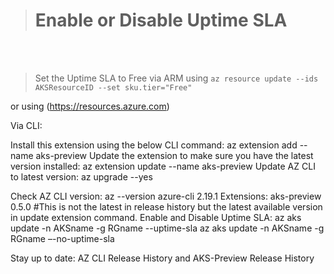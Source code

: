 > # Enable or Disable Uptime SLA


<br /><br />

> Set the Uptime SLA to Free  via ARM using  `az resource update --ids AKSResourceID --set sku.tier="Free"` 

or using (https://resources.azure.com)





Via CLI:

Install this extension using the below CLI command:
az extension add --name aks-preview
Update the extension to make sure you have the latest version installed:
az extension update --name aks-preview
Update AZ CLI to latest version:
az upgrade --yes 

Check AZ CLI version:
az --version
azure-cli   2.19.1
Extensions:
aks-preview 0.5.0 #This is not the latest in release history but the latest available version in update extension command.
Enable and Disable Uptime SLA:
az aks update -n AKSname -g RGname --uptime-sla
az aks update -n AKSname -g RGname –-no-uptime-sla

Stay up to date: AZ CLI Release History and AKS-Preview Release History
